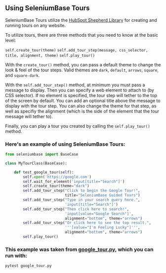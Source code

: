 ## Using SeleniumBase Tours

SeleniumBase Tours utilize the [HubSpot Shepherd Library](http://github.hubspot.com/shepherd/docs/welcome/) for creating and running tours on any website.

To utilize tours, there are three methods that you need to know at the basic level:

``self.create_tour(theme)``
``self.add_tour_step(message, css_selector, title, alignment, theme)``
``self.play_tour()``

With the ``create_tour()`` method, you can pass a default theme to change the look & feel of the tour steps. Valid themes are ``dark``, ``default``, ``arrows``, ``square``, and ``square-dark``.

With the ``self.add_tour_step()`` method, at minimum you must pass a message to display. Then you can specify a web element to attach to (by CSS selector). If no element is specified, the tour step will tether to the top of the screen by default. You can add an optional title above the message to display with the tour step. You can also change the theme for that step, as well as specifiy the alignment (which is the side of the element that the tour message will tether to).

Finally, you can play a tour you created by calling the ``self.play_tour()`` method.

### Here's an example of using SeleniumBase Tours:

```python
from seleniumbase import BaseCase

class MyTourClass(BaseCase):

    def test_google_tour(self):
        self.open('https://google.com')
        self.wait_for_element('input[title="Search"]')
        self.create_tour(theme="dark")
        self.add_tour_step("Click to begin the Google Tour!",
                           title="SeleniumBase Guided Tours")
        self.add_tour_step("Type in your search query here.",
                           'input[title="Search"]')
        self.add_tour_step("Then click here to search!",
                           'input[value="Google Search"]',
                           alignment="bottom", theme="arrows")
        self.add_tour_step("Or click here to see the top result.",
                           '''[value="I'm Feeling Lucky"]''',
                           alignment="bottom", theme="arrows")
        self.play_tour()
```

### This example was taken from [google_tour.py](https://github.com/seleniumbase/SeleniumBase/blob/master/examples/tour_examples/google_tour.py), which you can run with:

```bash
pytest google_tour.py
```
